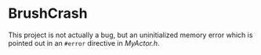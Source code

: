 # BrushCrash

This project is not actually a bug, but an uninitialized memory error which is pointed
out in an `#error` directive in *MyActor.h*.
